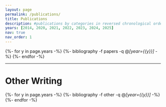 ```yaml
---
layout: page
permalink: /publications/
title: Publications
description: #publications by categories in reversed chronological order. generated by jekyll-scholar.
years: [2014, 2020, 2021, 2022, 2023, 2024, 2025]
nav: true
nav_order: 1
---
```


<!-- _pages/publications.md -->

<!-- Bibsearch Feature -->

<!--{% include bib_search.liquid %} -->

<div class="publications">

{%- for y in page.years -%} {%- bibliography -f papers -q @*[year={{y}}]* -%} {%- endfor -%} 

</div>

---

# Other Writing
<div class="publications">

{%- for y in page.years -%} {%- bibliography -f other -q @*[year={{y}}]* -%} {%- endfor -%} 

</div>
